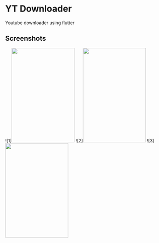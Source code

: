 # YT Downloader

Youtube  downloader using flutter

## Screenshots

![1]<img src="https://user-images.githubusercontent.com/69412970/209079099-e8b69786-fe00-402a-b66c-217d0e2250e5.jpg" width="200" height="300">
![2]<img src="https://user-images.githubusercontent.com/69412970/209079110-282ea265-8232-4a60-a5ef-a44f99daa1ce.jpg" width="200" height="300">
![3]<img src="https://user-images.githubusercontent.com/69412970/209079119-631a49c3-bfd8-48d0-9a09-d26744597c0c.jpg" width="200" height="300">

